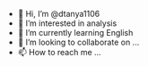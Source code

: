- 👋 Hi, I’m @dtanya1106
- 👀 I’m interested in analysis
- 🌱 I’m currently learning English
- 💞️ I’m looking to collaborate on ...
- 📫 How to reach me ...

<!---
dtanya1106/dtanya1106 is a ✨ special ✨ repository because its `README.md` (this file) appears on your GitHub profile.
You can click the Preview link to take a look at your changes.
--->
